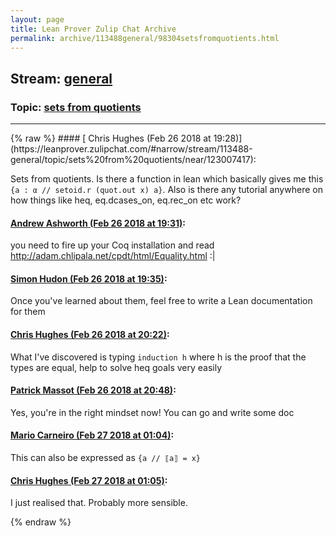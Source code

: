 ```yaml
---
layout: page
title: Lean Prover Zulip Chat Archive 
permalink: archive/113488general/98304setsfromquotients.html
---
```


## Stream: [general](https://leanprover-community.github.io/archive/113488general/index.html)
### Topic: [sets from quotients](https://leanprover-community.github.io/archive/113488general/98304setsfromquotients.html)

---

<base href="https://leanprover.zulipchat.com">
{% raw %}
#### [ Chris Hughes (Feb 26 2018 at 19:28)](https://leanprover.zulipchat.com/#narrow/stream/113488-general/topic/sets%20from%20quotients/near/123007417):
<p>Sets from quotients. Is there a function in lean which basically gives me this <code>{a : α // setoid.r (quot.out x) a}</code>. Also is there any tutorial anywhere on how things like heq, eq.dcases_on, eq.rec_on etc work?</p>

#### [ Andrew Ashworth (Feb 26 2018 at 19:31)](https://leanprover.zulipchat.com/#narrow/stream/113488-general/topic/sets%20from%20quotients/near/123007526):
<p>you need to fire up your Coq installation and read <a href="http://adam.chlipala.net/cpdt/html/Equality.html" target="_blank" title="http://adam.chlipala.net/cpdt/html/Equality.html">http://adam.chlipala.net/cpdt/html/Equality.html</a> :|</p>

#### [ Simon Hudon (Feb 26 2018 at 19:35)](https://leanprover.zulipchat.com/#narrow/stream/113488-general/topic/sets%20from%20quotients/near/123007681):
<p>Once you've learned about them, feel free to write a Lean documentation for them</p>

#### [ Chris Hughes (Feb 26 2018 at 20:22)](https://leanprover.zulipchat.com/#narrow/stream/113488-general/topic/sets%20from%20quotients/near/123009408):
<p>What I've discovered is typing <code>induction h</code> where h is the proof that the types are equal, help to solve heq goals very easily</p>

#### [ Patrick Massot (Feb 26 2018 at 20:48)](https://leanprover.zulipchat.com/#narrow/stream/113488-general/topic/sets%20from%20quotients/near/123010391):
<p>Yes, you're in the right mindset now! You can go and write some doc</p>

#### [ Mario Carneiro (Feb 27 2018 at 01:04)](https://leanprover.zulipchat.com/#narrow/stream/113488-general/topic/sets%20from%20quotients/near/123019353):
<p>This can also be expressed as <code>{a // ⟦a⟧ = x}</code></p>

#### [ Chris Hughes (Feb 27 2018 at 01:05)](https://leanprover.zulipchat.com/#narrow/stream/113488-general/topic/sets%20from%20quotients/near/123019369):
<p>I just realised that. Probably more sensible.</p>


{% endraw %}

